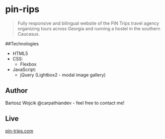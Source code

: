 # pin-rips
> Fully responsive and bilingual website of the PiN Trips travel agency organizing tours across Georgia and running a hostel in the southern Caucasus.

##Technologies
* HTML5
* CSS:
  - Flexbox
* JavaScript:
  - jQuery (Lightbox2 - modal image gallery)
  
## Author
Bartosz Wojcik @carpathiandev - feel free to contact me!

## Live
[pin-trips.com](https://pin-trips.com)
  
 

  
